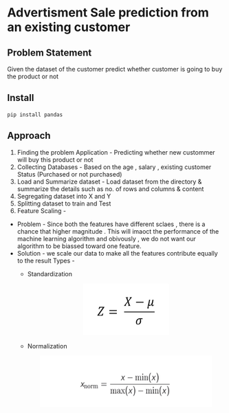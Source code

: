 # Advertisment Sale prediction from an existing customer

## Problem Statement

Given the dataset of the customer predict whether customer is going to buy the product or not

## Install

```
pip install pandas
```

## Approach

1. Finding the problem Application - Predicting whether new custommer will buy this product or not
2. Collecting Databases - Based on the age , salary , existing customer Status (Purchased or not purchased)
3. Load and Summarize dataset - Load dataset from the directory & summarize the details such as no. of rows and columns & content
4. Segregating dataset into X and Y
5. Splitting dataset to train and Test
6. Feature Scaling -

- Problem -
  Since both the features have different sclaes , there is a chance that higher magnitude . This will imaoct the performance of the machine learning algorithm and obivously , we do not want our algorithm to be biassed toward one feature.
- Solution -
  we scale our data to make all the features contribute equally to the result
  Types - 
  - Standardization
        <p align="center">
        <img src="Standardization.png" height="120" width="200"></p>

  - Normalization

    <p align="center">
    <img src="Normalization.png" height="120" width="400"></p>
